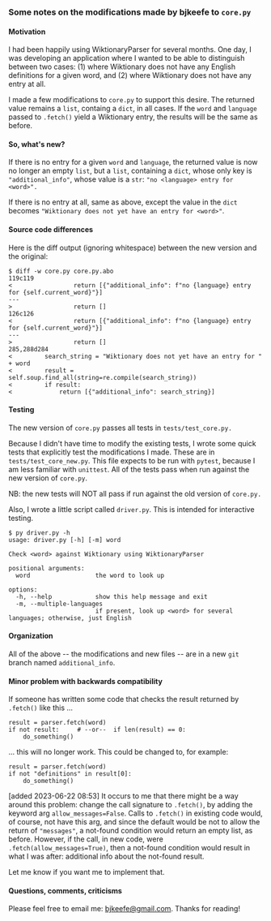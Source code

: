 ### Some notes on the modifications made by bjkeefe to `core.py`

#### Motivation

I had been happily using WiktionaryParser for several months.  One day, I was developing
an application where I wanted to be able to distinguish between two cases: (1) where
Wiktionary does not have any English definitions for a given word, and (2) where
Wiktionary does not have any entry at all.

I made a few modifications to `core.py` to support this desire.  The returned value
remains a `list`, containg a `dict`, in all cases.  If the `word` and `language` passed to
`.fetch()` yield a Wiktionary entry, the results will be the same as before.

#### So, what's new?

If there is no entry for a given `word` and `language`, the returned value is now no
longer an empty `list`, but a `list`, containing a `dict`, whose only key is
`"additional_info"`, whose value is a `str`: `"no <language> entry for <word>".`

If there is no entry at all, same as above, except the value in the `dict` becomes
`"Wiktionary does not yet have an entry for <word>"`.


#### Source code differences

Here is the diff output (ignoring whitespace) between the new version and the original:

```
$ diff -w core.py core.py.abo
119c119
<                 return [{"additional_info": f"no {language} entry for {self.current_word}"}]
---
>                 return []
126c126
<                 return [{"additional_info": f"no {language} entry for {self.current_word}"}]
---
>                 return []
285,288d284
<         search_string = "Wiktionary does not yet have an entry for " + word
<         result = self.soup.find_all(string=re.compile(search_string))
<         if result:
<             return [{"additional_info": search_string}]
```

#### Testing

The new version of `core.py` passes all tests in `tests/test_core.py.`

Because I didn't have time to modify the existing tests, I wrote some quick tests that
explicitly test the modifications I made.  These are in `tests/test_core_new.py`.  This
file expects to be run with `pytest`, because I am less familiar with `unittest`.  All of
the tests pass when run against the new version of `core.py`.

NB: the new tests will NOT all pass if run against the old version of `core.py.`

Also, I wrote a little script called `driver.py`.  This is intended for interactive testing.

```
$ py driver.py -h
usage: driver.py [-h] [-m] word

Check <word> against Wiktionary using WiktionaryParser

positional arguments:
  word                  the word to look up

options:
  -h, --help            show this help message and exit
  -m, --multiple-languages
                        if present, look up <word> for several languages; otherwise, just English
```

#### Organization

All of the above -- the modifications and new files -- are in a new `git` branch named
`additional_info`.

#### Minor problem with backwards compatibility

If someone has written some code that checks the result returned by `.fetch()` like this ...

```
result = parser.fetch(word)
if not result:     # --or--  if len(result) == 0:
    do_something()
```

... this will no longer work.  This could be changed to, for example:

```
result = parser.fetch(word)
if not "definitions" in result[0]:
    do_something()
```

[added 2023-06-22 08:53] It occurs to me that there might be a way around this problem: change
the call signature to `.fetch()`, by adding the keyword arg `allow_messages=False`.  Calls to
`.fetch()` in existing code would, of course, not have this arg, and since the default would be not
to allow the return of `"messages"`, a not-found condition would return an empty list, as
before.  However, if the call, in new code, were `.fetch(allow_messages=True)`, then a not-found
condition would result in what I was after: additional info about the not-found result.

Let me know if you want me to implement that.

#### Questions, comments, criticisms

Please feel free to email me: bjkeefe@gmail.com.  Thanks for reading!
